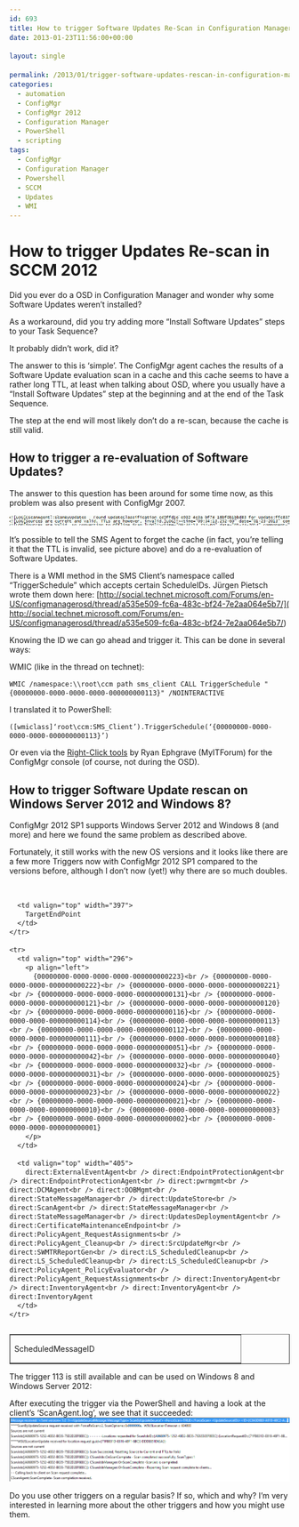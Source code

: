 ```yaml
---
id: 693
title: How to trigger Software Updates Re-Scan in Configuration Manager 2012 SP1
date: 2013-01-23T11:56:00+00:00

layout: single

permalink: /2013/01/trigger-software-updates-rescan-in-configuration-manager-2012-sp1/
categories:
  - automation
  - ConfigMgr
  - ConfigMgr 2012
  - Configuration Manager
  - PowerShell
  - scripting
tags:
  - ConfigMgr
  - Configuration Manager
  - Powershell
  - SCCM
  - Updates
  - WMI
---
```

# How to trigger Updates Re-scan in SCCM 2012

Did you ever do a OSD in Configuration Manager and wonder why some Software Updates weren’t installed?

As a workaround, did you try adding more “Install Software Updates” steps to your Task Sequence?

It probably didn’t work, did it?

The answer to this is ‘simple’. The ConfigMgr agent caches the results of a Software Update evaluation scan in a cache and this cache seems to have a rather long TTL, at least when talking about OSD, where you usually have a “Install Software Updates” step at the beginning and at the end of the Task Sequence.

The step at the end will most likely don’t do a re-scan, because the cache is still valid.

## How to trigger a re-evaluation of Software Updates?

The answer to this question has been around for some time now, as this problem was also present with ConfigMgr 2007.

![image](/media/2013/01/image6.png "image")

It’s possible to tell the SMS Agent to forget the cache (in fact, you’re telling it that the TTL is invalid, see picture above) and do a re-evaluation of Software Updates.

There is a WMI method in the SMS Client’s namespace called “TriggerSchedule” which accepts certain ScheduleIDs. Jürgen Pietsch wrote them down here: [http://social.technet.microsoft.com/Forums/en-US/configmanagerosd/thread/a535e509-fc6a-483c-bf24-7e2aa064e5b7/]( http://social.technet.microsoft.com/Forums/en-US/configmanagerosd/thread/a535e509-fc6a-483c-bf24-7e2aa064e5b7/)

Knowing the ID we can go ahead and trigger it. This can be done in several ways:

WMIC (like in the thread on technet):

```
WMIC /namespace:\\root\ccm path sms_client CALL TriggerSchedule "{00000000-0000-0000-0000-000000000113}" /NOINTERACTIVE
```

I translated it to PowerShell:

```
([wmiclass]‘root\ccm:SMS_Client’).TriggerSchedule(‘{00000000-0000-0000-0000-000000000113}’)
```

Or even via the [Right-Click tools](http://myitforum.com/myitforumwp/2012/05/07/config-manager-2012-right-click-tools/) by Ryan Ephgrave (MyITForum) for the ConfigMgr console (of course, not during the OSD).

## How to trigger Software Update rescan on Windows Server 2012 and Windows 8?

ConfigMgr 2012 SP1 supports Windows Server 2012 and Windows 8 (and more) and here we found the same problem as described above.

Fortunately, it still works with the new OS versions and it looks like there are a few more Triggers now with ConfigMgr 2012 SP1 compared to the versions before, although I don’t now (yet!) why there are so much doubles.

&nbsp;

<div>
  <table width="800" border="1" cellspacing="0" cellpadding="2" align="left">
    <tr>
      <td valign="top" width="400">
        <p align="left">
          ScheduledMessageID
        </p>
      </td>

      <td valign="top" width="397">
        TargetEndPoint
      </td>
    </tr>

    <tr>
      <td valign="top" width="296">
        <p align="left">
          {00000000-0000-0000-0000-000000000223}<br /> {00000000-0000-0000-0000-000000000222}<br /> {00000000-0000-0000-0000-000000000221}<br /> {00000000-0000-0000-0000-000000000131}<br /> {00000000-0000-0000-0000-000000000121}<br /> {00000000-0000-0000-0000-000000000120}<br /> {00000000-0000-0000-0000-000000000116}<br /> {00000000-0000-0000-0000-000000000114}<br /> {00000000-0000-0000-0000-000000000113}<br /> {00000000-0000-0000-0000-000000000112}<br /> {00000000-0000-0000-0000-000000000111}<br /> {00000000-0000-0000-0000-000000000108}<br /> {00000000-0000-0000-0000-000000000051}<br /> {00000000-0000-0000-0000-000000000042}<br /> {00000000-0000-0000-0000-000000000040}<br /> {00000000-0000-0000-0000-000000000032}<br /> {00000000-0000-0000-0000-000000000031}<br /> {00000000-0000-0000-0000-000000000025}<br /> {00000000-0000-0000-0000-000000000024}<br /> {00000000-0000-0000-0000-000000000023}<br /> {00000000-0000-0000-0000-000000000022}<br /> {00000000-0000-0000-0000-000000000021}<br /> {00000000-0000-0000-0000-000000000010}<br /> {00000000-0000-0000-0000-000000000003}<br /> {00000000-0000-0000-0000-000000000002}<br /> {00000000-0000-0000-0000-000000000001}
        </p>
      </td>

      <td valign="top" width="405">
        direct:ExternalEventAgent<br /> direct:EndpointProtectionAgent<br /> direct:EndpointProtectionAgent<br /> direct:pwrmgmt<br /> direct:DCMAgent<br /> direct:OOBMgmt<br /> direct:StateMessageManager<br /> direct:UpdateStore<br /> direct:ScanAgent<br /> direct:StateMessageManager<br /> direct:StateMessageManager<br /> direct:UpdatesDeploymentAgent<br /> direct:CertificateMaintenanceEndpoint<br /> direct:PolicyAgent_RequestAssignments<br /> direct:PolicyAgent_Cleanup<br /> direct:SrcUpdateMgr<br /> direct:SWMTRReportGen<br /> direct:LS_ScheduledCleanup<br /> direct:LS_ScheduledCleanup<br /> direct:LS_ScheduledCleanup<br /> direct:PolicyAgent_PolicyEvaluator<br /> direct:PolicyAgent_RequestAssignments<br /> direct:InventoryAgent<br /> direct:InventoryAgent<br /> direct:InventoryAgent<br /> direct:InventoryAgent
      </td>
    </tr>
  </table>
</div>

The trigger 113 is still available and can be used on Windows 8 and Windows Server 2012:

After executing the trigger via the PowerShell and having a look at the client’s ‘ScanAgent.log’, we see that it succeeded:
![image](/media/2013/01/image7.png "image")

Do you use other triggers on a regular basis? If so, which and why? I’m very interested in learning more about the other triggers and how you might use them.



